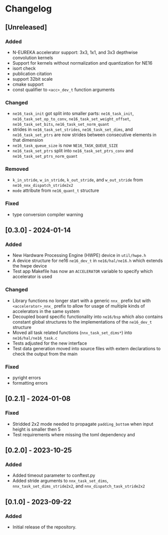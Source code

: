 # Changelog

## [Unreleased]

### Added

- N-EUREKA accelerator support: 3x3, 1x1, and 3x3 depthwise convolution kernels
- Support for kernels without normalization and quantization for NE16
- isort check
- publication citation
- support 32bit scale
- cmake support
- const qualifier to `<acc>_dev_t` function arguments

### Changed

- `ne16_task_init` got split into smaller parts: `ne16_task_init`, `ne16_task_set_op_to_conv`, `ne16_task_set_weight_offset`, `ne16_task_set_bits`, `ne16_task_set_norm_quant`
- strides in `ne16_task_set_strides`, `ne16_task_set_dims`, and `ne16_task_set_ptrs` are now strides between consecutive elements in that dimension
- `ne16_task_queue_size` is now `NE16_TASK_QUEUE_SIZE`
- `ne16_task_set_ptrs` split into `ne16_task_set_ptrs_conv` and `ne16_task_set_ptrs_norm_quant`

### Removed

- `k_in_stride`, `w_in_stride`, `k_out_stride`, and `w_out_stride` from `ne16_nnx_dispatch_stride2x2`
- `mode` attribute from `ne16_quant_t` structure

### Fixed

- type conversion compiler warning

## [0.3.0] - 2024-01-14

### Added

- New Hardware Processing Engine (HWPE) device in `util/hwpe.h`
- A device structure for ne16 `ne16_dev_t` in `ne16/hal/ne16.h` which extends the hwpe device
- Test app Makefile has now an `ACCELERATOR` variable to specify which accelerator is used

### Changed

- Library functions no longer start with a generic `nnx_` prefix but with `<accelerator>_nnx_` prefix
  to allow for usage of multiple kinds of accelerators in the same system
- Decoupled board specific functionality into `ne16/bsp` which also contains constant global structures
  to the implementations of the `ne16_dev_t` structure
- Moved all task related functions (`nnx_task_set_dims*`) into `ne16/hal/ne16_task.c`
- Tests adjusted for the new interface
- Test data generation moved into source files with extern declarations to check the output from the main

### Fixed

- pyright errors
- formatting errors

## [0.2.1] - 2024-01-08

### Fixed

- Stridded 2x2 mode needed to propagate `padding_bottom` when input height is smaller then 5
- Test requirements where missing the toml dependency and

## [0.2.0] - 2023-10-25

### Added

- Added timeout parameter to conftest.py
- Added stride arguments to `nnx_task_set_dims`, `nnx_task_set_dims_stride2x2`, and `nnx_dispatch_task_stride2x2`

## [0.1.0] - 2023-09-22

### Added

- Initial release of the repository.
